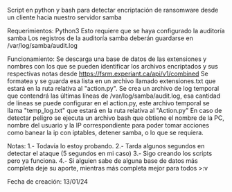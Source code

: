 Script en python y bash para detectar encriptación de ransomware desde un cliente hacia nuestro servidor samba

Requerimientos:
Python3
Esto requiere que se haya configurado la auditoría samba
Los registros de la auditoría samba deberán guardarse en /var/log/samba/audit.log

Funcionamiento:
Se descarga una base de datos de las extensiones y nombres con los que se pueden identificar los archivos encriptados y sus respectivas notas desde https://fsrm.experiant.ca/api/v1/combined
Se formatea y se guarda esa lista en un archivo llamado extensiones.txt que estará en la ruta relativa al "action.py".
Se crea un archivo de log temporal que contendrá las últimas líneas de /var/log/samba/audit.log, esa cantidad de líneas se puede configurar en el action.py, este archivo temporal se llama "temp_log.txt" que estará en la ruta relativa al "Action.py"
En caso de detectar peligro se ejecuta un archivo bash que obtiene el nombre de la PC, nombre del usuario y la IP correspondiente para poder tomar acciones como banear la ip con iptables, detener samba, o lo que se requiera.


Notas:
1.- Todavía lo estoy probando.
2.- Tarda algunos segundos en detectar el ataque (5 segundos en mi caso)
3.- Sigo creando los scripts pero ya funciona.
4.- Si alguien sabe de alguna base de datos más completa deje su aporte, mientras más completa mejor para todos >:v

Fecha de creación: 13/01/24
